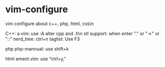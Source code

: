 # vim-configure
vim configure about c++, php, html, css\n

C++:
a.vim:  use :A alter cpp and .h\n
stl support: when enter "." or "->" or "::"
nerd_tree: ctrl+n
taglist: Use F3

php
php-mannual: use shift+k

html
ement.vim: use “ctrl+y,” 
